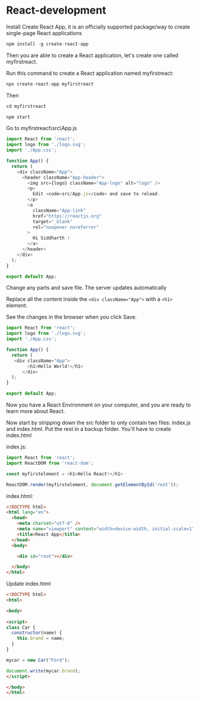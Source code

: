 # React-development

Install Create React App, it is an officially supported package/way to create single-page React applications

```python
npm install -g create-react-app
```

Then you are able to create a React application, let's create one called myfirstreact.

Run this command to create a React application named myfirstreact:

```python
npx create-react-app myfirstreact
```

Then

```python
cd myfirstreact

npm start
```

Go to myfirstreact\src\App.js

```javascript
import React from 'react';
import logo from './logo.svg';
import './App.css';

function App() {
  return (
    <div className="App">
      <header className="App-header">
        <img src={logo} className="App-logo" alt="logo" />
        <p>
          Edit <code>src/App.js</code> and save to reload.
        </p>
        <a
          className="App-link"
          href="https://reactjs.org"
          target="_blank"
          rel="noopener noreferrer"
        >
          Hi Siddharth !
        </a>
      </header>
    </div>
  );
}

export default App;
```

Change any parts and save file. The server updates automatically

Replace all the content inside the ```<div className="App">``` with a ```<h1>``` element.

See the changes in the browser when you click Save.

```javascript
import React from 'react';
import logo from './logo.svg';
import './App.css';

function App() {
  return (
   <div className="App">
        <h1>Hello World!</h1>
      </div>
  );
}

export default App;
```

Now you have a React Environment on your computer, and you are ready to learn more about React.

Now start by stripping down the src folder to only contain two files: index.js and index.html. Put the rest in a backup folder. You'll have to create index.html

index.js:

```javascript
import React from 'react';
import ReactDOM from 'react-dom';

const myfirstelement = <h1>Hello React!</h1>

ReactDOM.render(myfirstelement, document.getElementById('root'));
```
index.html:

```html
<!DOCTYPE html>
<html lang="en">
  <head>
    <meta charset="utf-8" />
    <meta name="viewport" content="width=device-width, initial-scale=1" />
    <title>React App</title>
  </head>
  <body>

    <div id="root"></div>

  </body>
</html>
```

Update index.html 

```html
<!DOCTYPE html>
<html>

<body>
  
<script>
class Car {
  constructor(name) {
    this.brand = name;
  }
}

mycar = new Car("Ford");

document.write(mycar.brand);
</script>

</body>
</html>
```
